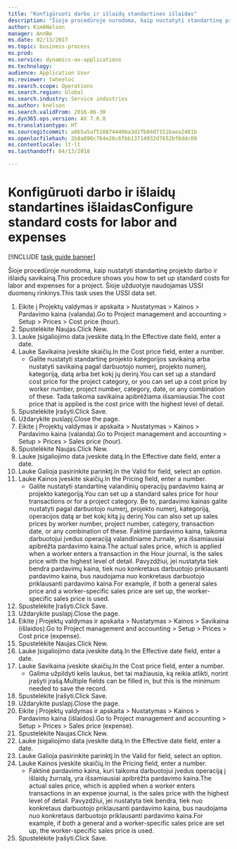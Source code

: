 ```yaml
--- 
title: "Konfigūruoti darbo ir išlaidų standartines išlaidas"
description: "Šioje procedūroje nurodoma, kaip nustatyti standartinę projekto darbo ir išlaidų savikainą."
author: KimANelson
manager: AnnBe
ms.date: 02/13/2017
ms.topic: business-process
ms.prod: 
ms.service: dynamics-ax-applications
ms.technology: 
audience: Application User
ms.reviewer: twheeloc
ms.search.scope: Operations
ms.search.region: Global
ms.search.industry: Service industries
ms.author: knelson
ms.search.validFrom: 2016-06-30
ms.dyn365.ops.version: AX 7.0.0
ms.translationtype: HT
ms.sourcegitcommit: a8b5a5af5108744406a3d2fb84d7151baea2481b
ms.openlocfilehash: 2b8a896c764e26c6fbb13714932d7652bf6ddc09
ms.contentlocale: lt-lt
ms.lasthandoff: 04/13/2018

---
```

# <a name="configure-standard-costs-for-labor-and-expenses"></a><span data-ttu-id="9a620-103">Konfigūruoti darbo ir išlaidų standartines išlaidas</span><span class="sxs-lookup"><span data-stu-id="9a620-103">Configure standard costs for labor and expenses</span></span>

[!INCLUDE [task guide banner](../../includes/task-guide-banner.md)]

<span data-ttu-id="9a620-104">Šioje procedūroje nurodoma, kaip nustatyti standartinę projekto darbo ir išlaidų savikainą.</span><span class="sxs-lookup"><span data-stu-id="9a620-104">This procedure shows you how to set up standard costs for labor and expenses for a project.</span></span> <span data-ttu-id="9a620-105">Šioje užduotyje naudojamas USSI duomenų rinkinys.</span><span class="sxs-lookup"><span data-stu-id="9a620-105">This task uses the USSI data set.</span></span>

1. <span data-ttu-id="9a620-106">Eikite į Projektų valdymas ir apskaita > Nustatymas > Kainos > Pardavimo kaina (valanda).</span><span class="sxs-lookup"><span data-stu-id="9a620-106">Go to Project management and accounting > Setup > Prices > Cost price (hour).</span></span>
2. <span data-ttu-id="9a620-107">Spustelėkite Naujas.</span><span class="sxs-lookup"><span data-stu-id="9a620-107">Click New.</span></span>
3. <span data-ttu-id="9a620-108">Lauke Įsigaliojimo data įveskite datą.</span><span class="sxs-lookup"><span data-stu-id="9a620-108">In the Effective date field, enter a date.</span></span>
4. <span data-ttu-id="9a620-109">Lauke Savikaina įveskite skaičių.</span><span class="sxs-lookup"><span data-stu-id="9a620-109">In the Cost price field, enter a number.</span></span>
    * <span data-ttu-id="9a620-110">Galite nustatyti standartinę projekto kategorijos savikainą arba nustatyti savikainą pagal darbuotojo numerį, projekto numerį, kategoriją, datą arba bet kokį jų derinį.</span><span class="sxs-lookup"><span data-stu-id="9a620-110">You can set up a standard cost price for the project category, or you can set up a cost price by worker number, project number, category, date, or any combination of these.</span></span> <span data-ttu-id="9a620-111">Tada taikoma savikaina apibrėžiama išsamiausiai.</span><span class="sxs-lookup"><span data-stu-id="9a620-111">The cost price that is applied is the cost price with the highest level of detail.</span></span>  
5. <span data-ttu-id="9a620-112">Spustelėkite Įrašyti.</span><span class="sxs-lookup"><span data-stu-id="9a620-112">Click Save.</span></span>
6. <span data-ttu-id="9a620-113">Uždarykite puslapį.</span><span class="sxs-lookup"><span data-stu-id="9a620-113">Close the page.</span></span>
7. <span data-ttu-id="9a620-114">Eikite į Projektų valdymas ir apskaita > Nustatymas > Kainos > Pardavimo kaina (valanda).</span><span class="sxs-lookup"><span data-stu-id="9a620-114">Go to Project management and accounting > Setup > Prices > Sales price (hour).</span></span>
8. <span data-ttu-id="9a620-115">Spustelėkite Naujas.</span><span class="sxs-lookup"><span data-stu-id="9a620-115">Click New.</span></span>
9. <span data-ttu-id="9a620-116">Lauke Įsigaliojimo data įveskite datą.</span><span class="sxs-lookup"><span data-stu-id="9a620-116">In the Effective date field, enter a date.</span></span>
10. <span data-ttu-id="9a620-117">Lauke Galioja pasirinkite parinktį.</span><span class="sxs-lookup"><span data-stu-id="9a620-117">In the Valid for field, select an option.</span></span>
11. <span data-ttu-id="9a620-118">Lauke Kainos įveskite skaičių.</span><span class="sxs-lookup"><span data-stu-id="9a620-118">In the Pricing field, enter a number.</span></span>
    * <span data-ttu-id="9a620-119">Galite nustatyti standartinę valandinių operacijų pardavimo kainą ar projekto kategoriją.</span><span class="sxs-lookup"><span data-stu-id="9a620-119">You can set up a standard sales price for hour transactions or for a project category.</span></span> <span data-ttu-id="9a620-120">Be to, pardavimo kainas galite nustatyti pagal darbuotojo numerį, projekto numerį, kategoriją, operacijos datą ar bet kokį kitą jų derinį.</span><span class="sxs-lookup"><span data-stu-id="9a620-120">You can also set up sales prices by worker number, project number, category, transaction date, or any combination of these.</span></span> <span data-ttu-id="9a620-121">Faktinė pardavimo kaina, taikoma darbuotojui įvedus operaciją valandiniame žurnale, yra išsamiausiai apibrėžta pardavimo kaina.</span><span class="sxs-lookup"><span data-stu-id="9a620-121">The actual sales price, which is applied when a worker enters a transaction in the Hour journal, is the sales price with the highest level of detail.</span></span> <span data-ttu-id="9a620-122">Pavyzdžiui, jei nustatyta tiek bendra pardavimų kaina, tiek nuo konkretaus darbuotojo priklausanti pardavimo kaina, bus naudojama nuo konkretaus darbuotojo priklausanti pardavimo kaina.</span><span class="sxs-lookup"><span data-stu-id="9a620-122">For example, if both a general sales price and a worker-specific sales price are set up, the worker-specific sales price is used.</span></span>  
12. <span data-ttu-id="9a620-123">Spustelėkite Įrašyti.</span><span class="sxs-lookup"><span data-stu-id="9a620-123">Click Save.</span></span>
13. <span data-ttu-id="9a620-124">Uždarykite puslapį.</span><span class="sxs-lookup"><span data-stu-id="9a620-124">Close the page.</span></span>
14. <span data-ttu-id="9a620-125">Eikite į Projektų valdymas ir apskaita > Nustatymas > Kainos > Savikaina (išlaidos).</span><span class="sxs-lookup"><span data-stu-id="9a620-125">Go to Project management and accounting > Setup > Prices > Cost price (expense).</span></span>
15. <span data-ttu-id="9a620-126">Spustelėkite Naujas.</span><span class="sxs-lookup"><span data-stu-id="9a620-126">Click New.</span></span>
16. <span data-ttu-id="9a620-127">Lauke Įsigaliojimo data įveskite datą.</span><span class="sxs-lookup"><span data-stu-id="9a620-127">In the Effective date field, enter a date.</span></span>
17. <span data-ttu-id="9a620-128">Lauke Savikaina įveskite skaičių.</span><span class="sxs-lookup"><span data-stu-id="9a620-128">In the Cost price field, enter a number.</span></span>
    * <span data-ttu-id="9a620-129">Galima užpildyti kelis laukus, bet tai mažiausia, ką reikia atlikti, norint įrašyti įrašą.</span><span class="sxs-lookup"><span data-stu-id="9a620-129">Multiple fields can be filled in, but this is the minimum needed to save the record.</span></span>  
18. <span data-ttu-id="9a620-130">Spustelėkite Įrašyti.</span><span class="sxs-lookup"><span data-stu-id="9a620-130">Click Save.</span></span>
19. <span data-ttu-id="9a620-131">Uždarykite puslapį.</span><span class="sxs-lookup"><span data-stu-id="9a620-131">Close the page.</span></span>
20. <span data-ttu-id="9a620-132">Eikite į Projektų valdymas ir apskaita > Nustatymas > Kainos > Pardavimo kaina (išlaidos).</span><span class="sxs-lookup"><span data-stu-id="9a620-132">Go to Project management and accounting > Setup > Prices > Sales price (expense).</span></span>
21. <span data-ttu-id="9a620-133">Spustelėkite Naujas.</span><span class="sxs-lookup"><span data-stu-id="9a620-133">Click New.</span></span>
22. <span data-ttu-id="9a620-134">Lauke Įsigaliojimo data įveskite datą.</span><span class="sxs-lookup"><span data-stu-id="9a620-134">In the Effective date field, enter a date.</span></span>
23. <span data-ttu-id="9a620-135">Lauke Galioja pasirinkite parinktį.</span><span class="sxs-lookup"><span data-stu-id="9a620-135">In the Valid for field, select an option.</span></span>
24. <span data-ttu-id="9a620-136">Lauke Kainos įveskite skaičių.</span><span class="sxs-lookup"><span data-stu-id="9a620-136">In the Pricing field, enter a number.</span></span>
    * <span data-ttu-id="9a620-137">Faktinė pardavimo kaina, kuri taikoma darbuotojui įvedus operaciją į išlaidų žurnalą, yra išsamiausiai apibrėžta pardavimo kaina.</span><span class="sxs-lookup"><span data-stu-id="9a620-137">The actual sales price, which is applied when a worker enters transactions in an expense journal, is the sales price with the highest level of detail.</span></span> <span data-ttu-id="9a620-138">Pavyzdžiui, jei nustatyta tiek bendra, tiek nuo konkretaus darbuotojo priklausanti pardavimo kaina, bus naudojama nuo konkretaus darbuotojo priklausanti pardavimo kaina.</span><span class="sxs-lookup"><span data-stu-id="9a620-138">For example, if both a general and a worker-specific sales price are set up, the worker-specific sales price is used.</span></span>  
25. <span data-ttu-id="9a620-139">Spustelėkite Įrašyti.</span><span class="sxs-lookup"><span data-stu-id="9a620-139">Click Save.</span></span>


